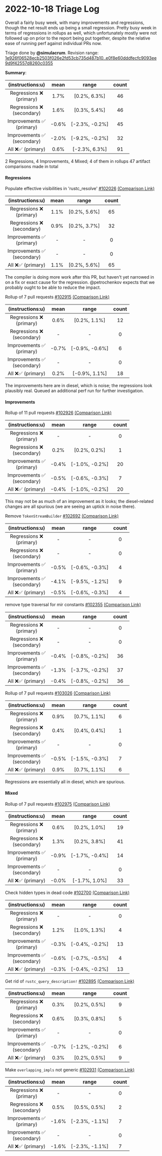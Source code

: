 # 2022-10-18 Triage Log

Overall a fairly busy week, with many improvements and regressions, though the
net result ends up being a small regression. Pretty busy week in terms of
regressions in rollups as well, which unfortunately mostly were not followed up
on prior to the report being put together, despite the relative ease of running
perf against individual PRs now.

Triage done by **@simulacrum**.
Revision range: [1e926f06528ecb2503f026e2fd53cb735d487b10..e0f8e60dddfecfc9093ee9d9f42557d8260c0355](https://perf.rust-lang.org/?start=1e926f06528ecb2503f026e2fd53cb735d487b10&end=e0f8e60dddfecfc9093ee9d9f42557d8260c0355&absolute=false&stat=instructions%3Au)

**Summary**:

| (instructions:u) | mean | range | count |
|:----------------:|:----:|:-----:|:-----:|
| Regressions ❌ <br /> (primary) | 1.7% | [0.2%, 6.3%] | 46    |
| Regressions ❌ <br /> (secondary) | 1.6% | [0.3%, 5.4%] | 46    |
| Improvements ✅ <br /> (primary) | -0.6% | [-2.3%, -0.2%] | 45    |
| Improvements ✅ <br /> (secondary) | -2.0% | [-9.2%, -0.2%] | 32    |
| All ❌✅ (primary) | 0.6% | [-2.3%, 6.3%] | 91    |

2 Regressions, 4 Improvements, 4 Mixed; 4 of them in rollups
47 artifact comparisons made in total

#### Regressions

Populate effective visibilities in 'rustc_resolve' [#102026](https://github.com/rust-lang/rust/pull/102026) [(Comparison Link)](https://perf.rust-lang.org/compare.html?start=bf286a82e236e065c67909657e3a35d1511d1864&end=b8b5caee04116c7383eb1c6470fcf15c437a60d4&stat=instructions:u)

| (instructions:u) | mean | range | count |
|:----------------:|:----:|:-----:|:-----:|
| Regressions ❌ <br /> (primary) | 1.1% | [0.2%, 5.6%] | 65    |
| Regressions ❌ <br /> (secondary) | 0.9% | [0.2%, 3.7%] | 32    |
| Improvements ✅ <br /> (primary) | -    | -     | 0     |
| Improvements ✅ <br /> (secondary) | -    | -     | 0     |
| All ❌✅ (primary) | 1.1% | [0.2%, 5.6%] | 65    |

The compiler is doing more work after this PR, but haven't yet narrowed in on a
fix or exact cause for the regression. @petrochenkov expects that we probably
ought to be able to reduce the impact.

Rollup of 7 pull requests [#102915](https://github.com/rust-lang/rust/pull/102915) [(Comparison Link)](https://perf.rust-lang.org/compare.html?start=1e926f06528ecb2503f026e2fd53cb735d487b10&end=bb93450ec4af83c20e9ba6c8e575aca55423001a&stat=instructions:u)

| (instructions:u) | mean | range | count |
|:----------------:|:----:|:-----:|:-----:|
| Regressions ❌ <br /> (primary) | 0.6% | [0.2%, 1.1%] | 12    |
| Regressions ❌ <br /> (secondary) | -    | -     | 0     |
| Improvements ✅ <br /> (primary) | -0.7% | [-0.9%, -0.6%] | 6     |
| Improvements ✅ <br /> (secondary) | -    | -     | 0     |
| All ❌✅ (primary) | 0.2% | [-0.9%, 1.1%] | 18    |

The improvements here are in diesel, which is noise; the regressions look
plausibly real. Queued an additional perf run for further investigation.

#### Improvements

Rollup of 11 pull requests [#102926](https://github.com/rust-lang/rust/pull/102926) [(Comparison Link)](https://perf.rust-lang.org/compare.html?start=cde693cf962f0f606e33eb21242f6bcd2d8d8b7a&end=db0597f5619d5ed93feca28e61226d3581cc7867&stat=instructions:u)

| (instructions:u) | mean | range | count |
|:----------------:|:----:|:-----:|:-----:|
| Regressions ❌ <br /> (primary) | -    | -     | 0     |
| Regressions ❌ <br /> (secondary) | 0.2% | [0.2%, 0.2%] | 1     |
| Improvements ✅ <br /> (primary) | -0.4% | [-1.0%, -0.2%] | 20    |
| Improvements ✅ <br /> (secondary) | -0.5% | [-0.6%, -0.3%] | 7     |
| All ❌✅ (primary) | -0.4% | [-1.0%, -0.2%] | 20    |

This may not be as much of an improvement as it looks; the diesel-related
changes are all spurious (we are seeing an uptick in noise there).

Remove `TokenStreamBuilder` [#102692](https://github.com/rust-lang/rust/pull/102692) [(Comparison Link)](https://perf.rust-lang.org/compare.html?start=7e8d64e792543fedb8574ac0a27522dbab66aa52&end=2b91cbe2d4ce90d30520674876e9d700cf7a561b&stat=instructions:u)

| (instructions:u) | mean | range | count |
|:----------------:|:----:|:-----:|:-----:|
| Regressions ❌ <br /> (primary) | -    | -     | 0     |
| Regressions ❌ <br /> (secondary) | -    | -     | 0     |
| Improvements ✅ <br /> (primary) | -0.5% | [-0.6%, -0.3%] | 4     |
| Improvements ✅ <br /> (secondary) | -4.1% | [-9.5%, -1.2%] | 9     |
| All ❌✅ (primary) | -0.5% | [-0.6%, -0.3%] | 4     |

remove type traversal for mir constants [#102355](https://github.com/rust-lang/rust/pull/102355) [(Comparison Link)](https://perf.rust-lang.org/compare.html?start=abd77441010d74430be5c34a2e62002e578fa165&end=a9d1cafa878ecc04a4aa7aaa7df0414a29a2bd0b&stat=instructions:u)

| (instructions:u) | mean | range | count |
|:----------------:|:----:|:-----:|:-----:|
| Regressions ❌ <br /> (primary) | -    | -     | 0     |
| Regressions ❌ <br /> (secondary) | -    | -     | 0     |
| Improvements ✅ <br /> (primary) | -0.4% | [-0.8%, -0.2%] | 36    |
| Improvements ✅ <br /> (secondary) | -1.3% | [-3.7%, -0.2%] | 37    |
| All ❌✅ (primary) | -0.4% | [-0.8%, -0.2%] | 36    |

Rollup of 7 pull requests [#103026](https://github.com/rust-lang/rust/pull/103026) [(Comparison Link)](https://perf.rust-lang.org/compare.html?start=60bd3f96779dbe6bd206dae09395e9af7d580552&end=edabf59ca4646b3fc1a961c26431215001043f6a&stat=instructions:u)

| (instructions:u) | mean | range | count |
|:----------------:|:----:|:-----:|:-----:|
| Regressions ❌ <br /> (primary) | 0.9% | [0.7%, 1.1%] | 6     |
| Regressions ❌ <br /> (secondary) | 0.4% | [0.4%, 0.4%] | 1     |
| Improvements ✅ <br /> (primary) | -    | -     | 0     |
| Improvements ✅ <br /> (secondary) | -0.5% | [-1.5%, -0.3%] | 7     |
| All ❌✅ (primary) | 0.9% | [0.7%, 1.1%] | 6     |

Regressions are essentially all in diesel, which are spurious.

#### Mixed


Rollup of 7 pull requests [#102975](https://github.com/rust-lang/rust/pull/102975) [(Comparison Link)](https://perf.rust-lang.org/compare.html?start=538f118da1409759ba198acc0ff62070bc6d2dce&end=c0983a9aac889d16722a12602ac678051e62c3fb&stat=instructions:u)

| (instructions:u) | mean | range | count |
|:----------------:|:----:|:-----:|:-----:|
| Regressions ❌ <br /> (primary) | 0.6% | [0.2%, 1.0%] | 19    |
| Regressions ❌ <br /> (secondary) | 1.3% | [0.2%, 3.8%] | 41    |
| Improvements ✅ <br /> (primary) | -0.9% | [-1.7%, -0.4%] | 14    |
| Improvements ✅ <br /> (secondary) | -    | -     | 0     |
| All ❌✅ (primary) | -0.0% | [-1.7%, 1.0%] | 33    |


Check hidden types in dead code [#102700](https://github.com/rust-lang/rust/pull/102700) [(Comparison Link)](https://perf.rust-lang.org/compare.html?start=6b3ede3f7bc502eba7bbd202b4b9312d812adcd7&end=60bd3f96779dbe6bd206dae09395e9af7d580552&stat=instructions:u)

| (instructions:u) | mean | range | count |
|:----------------:|:----:|:-----:|:-----:|
| Regressions ❌ <br /> (primary) | -    | -     | 0     |
| Regressions ❌ <br /> (secondary) | 1.2% | [1.0%, 1.3%] | 4     |
| Improvements ✅ <br /> (primary) | -0.3% | [-0.4%, -0.2%] | 13    |
| Improvements ✅ <br /> (secondary) | -0.6% | [-0.7%, -0.5%] | 4     |
| All ❌✅ (primary) | -0.3% | [-0.4%, -0.2%] | 13    |


Get rid of `rustc_query_description!` [#102895](https://github.com/rust-lang/rust/pull/102895) [(Comparison Link)](https://perf.rust-lang.org/compare.html?start=c93ef33700e4e4f84fd85690df71b14c1d2b0aa3&end=b8c35ca26b191bb9a9ac669a4b3f4d3d52d97fb1&stat=instructions:u)

| (instructions:u) | mean | range | count |
|:----------------:|:----:|:-----:|:-----:|
| Regressions ❌ <br /> (primary) | 0.3% | [0.2%, 0.5%] | 9     |
| Regressions ❌ <br /> (secondary) | 0.6% | [0.3%, 0.8%] | 5     |
| Improvements ✅ <br /> (primary) | -    | -     | 0     |
| Improvements ✅ <br /> (secondary) | -0.7% | [-1.2%, -0.2%] | 6     |
| All ❌✅ (primary) | 0.3% | [0.2%, 0.5%] | 9     |


Make `overlapping_impls` not generic [#102931](https://github.com/rust-lang/rust/pull/102931) [(Comparison Link)](https://perf.rust-lang.org/compare.html?start=ddc7fd983736bef0e610e02f5ef08955ecd562bb&end=75dbd5b8c3e3e3e7673caa890422e654d39b815e&stat=instructions:u)

| (instructions:u) | mean | range | count |
|:----------------:|:----:|:-----:|:-----:|
| Regressions ❌ <br /> (primary) | -    | -     | 0     |
| Regressions ❌ <br /> (secondary) | 0.5% | [0.5%, 0.5%] | 2     |
| Improvements ✅ <br /> (primary) | -1.6% | [-2.3%, -1.1%] | 7     |
| Improvements ✅ <br /> (secondary) | -    | -     | 0     |
| All ❌✅ (primary) | -1.6% | [-2.3%, -1.1%] | 7     |
